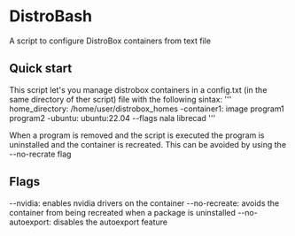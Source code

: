 # DistroBash
A script to configure DistroBox containers from text file

## Quick start
This script let's you manage distrobox containers in a config.txt (in the same directory of ther script) file with the following sintax:
'''
home_directory: /home/user/distrobox_homes
-container1: image
program1
program2
-ubuntu: ubuntu:22.04 --flags
nala
librecad
'''

When a program is removed and the script is executed the program is uninstalled and the container is recreated.
This can be avoided by using the --no-recrate flag

## Flags
--nvidia: enables nvidia drivers on the container
--no-recreate: avoids the container from being recreated when a package is uninstalled
--no-autoexport: disables the autoexport feature
